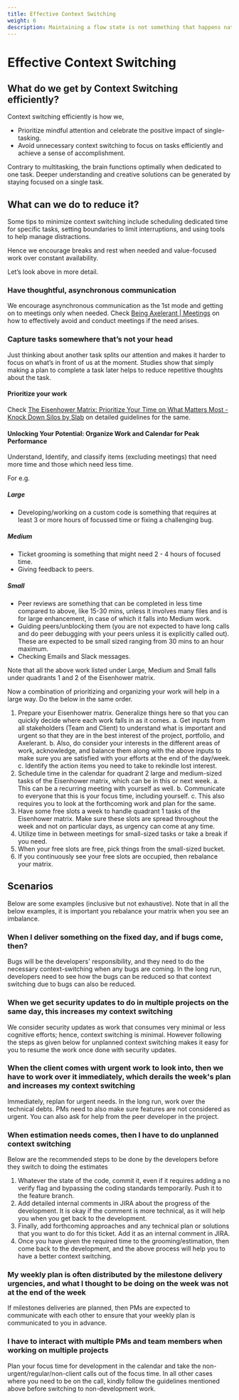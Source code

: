 ```yaml
---
title: Effective Context Switching
weight: 6
description: Maintaining a flow state is not something that happens naturally unless you guard it and take steps to make sure you spend as much as possible time in flow state.
---
```


# Effective Context Switching

## What do we get by Context Switching efficiently?

Context switching efficiently is how we,

- Prioritize mindful attention and celebrate the positive impact of single-tasking.
- Avoid unnecessary context switching to focus on tasks efficiently and achieve a sense of accomplishment.

Contrary to multitasking, the brain functions optimally when dedicated to one task. Deeper understanding and creative solutions can be generated by staying focused on a single task.

## What can we do to reduce it?

Some tips to minimize context switching include scheduling dedicated time for specific tasks, setting boundaries to limit interruptions, and using tools to help manage distractions.

Hence we encourage breaks and rest when needed and value-focused work over constant availability.

Let’s look above in more detail.

### Have thoughtful, asynchronous communication

We encourage asynchronous communication as the 1st mode and getting on to meetings only when needed. Check [Being Axelerant | Meetings](https://axelerant.atlassian.net/wiki/spaces/OA/pages/1447493744/Being+Axelerant#Meetings) on how to effectively avoid and conduct meetings if the need arises.

### Capture tasks somewhere that’s not your head

Just thinking about another task splits our attention and makes it harder to focus on what’s in front of us at the moment. Studies show that simply making a plan to complete a task later helps to reduce repetitive thoughts about the task.

#### Prioritize your work

Check [The Eisenhower Matrix: Prioritize Your Time on What Matters Most - Knock Down Silos by Slab](https://slab.com/blog/eisenhower-matrix/) on detailed guidelines for the same.

#### Unlocking Your Potential: Organize Work and Calendar for Peak Performance

Understand, Identify, and classify items (excluding meetings) that need more time and those which need less time.

For e.g.

##### Large

- Developing/working on a custom code is something that requires at least 3 or more hours of focussed time or fixing a challenging bug.

##### Medium

- Ticket grooming is something that might need 2 - 4 hours of focused time.
- Giving feedback to peers.

##### Small

- Peer reviews are something that can be completed in less time compared to above, like 15-30 mins, unless it involves many files and is for large enhancement, in case of which it falls into Medium work.
- Guiding peers/unblocking them (you are not expected to have long calls and do peer debugging with your peers unless it is explicitly called out). These are expected to be small sized ranging from 30 mins to an hour maximum.
- Checking Emails and Slack messages.

Note that all the above work listed under Large, Medium and Small falls under quadrants 1 and 2 of the Eisenhower matrix.

Now a combination of prioritizing and organizing your work will help in a large way. Do the below in the same order.

1. Prepare your Eisenhower matrix. Generalize things here so that you can quickly decide where each work falls in as it comes.
   a. Get inputs from all stakeholders (Team and Client) to understand what is important and urgent so that they are in the best interest of the project, portfolio, and Axelerant.
   b. Also, do consider your interests in the different areas of work, acknowledge, and balance them along with the above inputs to make sure you are satisfied with your efforts at the end of the day/week.
   c. Identify the action items you need to take to rekindle lost interest.
2. Schedule time in the calendar for quadrant 2 large and medium-sized tasks of the Eisenhower matrix, which can be in this or next week.
   a. This can be a recurring meeting with yourself as well.
   b. Communicate to everyone that this is your focus time, including yourself.
   c. This also requires you to look at the forthcoming work and plan for the same.
3. Have some free slots a week to handle quadrant 1 tasks of the Eisenhower matrix. Make sure these slots are spread throughout the week and not on particular days, as urgency can come at any time.
4. Utilize time in between meetings for small-sized tasks or take a break if you need.
5. When your free slots are free, pick things from the small-sized bucket.
6. If you continuously see your free slots are occupied, then rebalance your matrix.

## Scenarios

Below are some examples (inclusive but not exhaustive). Note that in all the below examples, it is important you rebalance your matrix when you see an imbalance.

### When I deliver something on the fixed day, and if bugs come, then?

Bugs will be the developers' responsibility, and they need to do the necessary context-switching when any bugs are coming. In the long run, developers need to see how the bugs can be reduced so that context switching due to bugs can also be reduced.

### When we get security updates to do in multiple projects on the same day, this increases my context switching

We consider security updates as work that consumes very minimal or less cognitive efforts; hence, context switching is minimal. However following the steps as given below for unplanned context switching makes it easy for you to resume the work once done with security updates.

### When the client comes with urgent work to look into, then we have to work over it immediately, which derails the week's plan and increases my context switching

Immediately, replan for urgent needs. In the long run, work over the technical debts. PMs need to also make sure features are not considered as urgent. You can also ask for help from the peer developer in the project.

### When estimation needs comes, then I have to do unplanned context switching

Below are the recommended steps to be done by the developers before they switch to doing the estimates

1. Whatever the state of the code, commit it, even if it requires adding a no verify flag and bypassing the coding standards temporarily. Push it to the feature branch.
2. Add detailed internal comments in JIRA about the progress of the development. It is okay if the comment is more technical, as it will help you when you get back to the development.
3. Finally, add forthcoming approaches and any technical plan or solutions that you want to do for this ticket. Add it as an internal comment in JIRA.
4. Once you have given the required time to the grooming/estimation, then come back to the development, and the above process will help you to have a better context switching.

### My weekly plan is often distributed by the milestone delivery urgencies, and what I thought to be doing on the week was not at the end of the week

If milestones deliveries are planned, then PMs are expected to communicate with each other to ensure that your weekly plan is communicated to you in advance.

### I have to interact with multiple PMs and team members when working on multiple projects

Plan your focus time for development in the calendar and take the non-urgent/regular/non-client calls out of the focus time. In all other cases where you need to be on the call, kindly follow the guidelines mentioned above before switching to non-development work.
